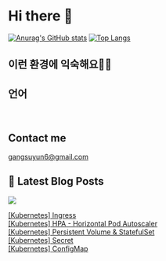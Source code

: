 # Hi there 👋

[![Anurag's GitHub stats](https://github-readme-stats.vercel.app/api?username=rkdden)](https://github.com/anuraghazra/github-readme-stats)
[![Top Langs](https://github-readme-stats.vercel.app/api/top-langs/?username=rkdden&layout=compact&hide=r,jupyter%20notebook,c%23&exclude_repo=roharui.github.io)](https://github.com/anuraghazra/github-readme-stats)

## 이런 환경에 익숙해요✍🏼

## 언어

<p>
  <img alt="" src= "https://img.shields.io/badge/JavaScript-F7DF1E?style=flat-square&logo=JavaScript&logoColor=white"/> 
  <img alt="" src= "https://img.shields.io/badge/TypeScript-black?logo=typescript&logoColor=blue"/>
</p>

## Contact me

gangsuyun6@gmail.com

## 📕 Latest Blog Posts
<p>
    <a href="https://systorage.tistory.com/"><img src="https://img.shields.io/badge/Blog-FF5722?style=flat-square&logo=Blogger&logoColor=white"/></a><br>
</p>

<a href=https://systorage.tistory.com/entry/Kubernetes-Ingress>[Kubernetes] Ingress</a></br><a href=https://systorage.tistory.com/entry/Kubernetes-HPA-Horizontal-Pod-Autoscaler>[Kubernetes] HPA - Horizontal Pod Autoscaler</a></br><a href=https://systorage.tistory.com/entry/Kubernetes-Persistent-Volume-StatefulSet>[Kubernetes] Persistent Volume &amp; StatefulSet</a></br><a href=https://systorage.tistory.com/entry/Kubernetes-Secret>[Kubernetes] Secret</a></br><a href=https://systorage.tistory.com/entry/Kubernetes-ConfigMap>[Kubernetes] ConfigMap</a></br>